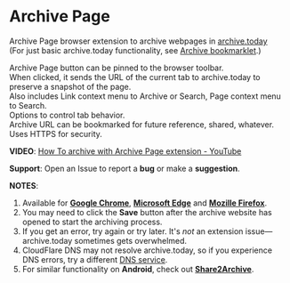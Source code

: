 # Archive Page
Archive Page browser extension to archive webpages in [archive.today](https://archive.today)  
(For just basic archive.today functionality, see [Archive bookmarklet](https://jnavas2.github.io/Archive-Page/).)

Archive Page button can be pinned to the browser toolbar.  
When clicked, it sends the URL of the current tab to archive.today to preserve a snapshot of the page.  
Also includes Link context menu to Archive or Search, Page context menu to Search.  
Options to control tab behavior.  
Archive URL can be bookmarked for future reference, shared, whatever. Uses HTTPS for security.  
  
**VIDEO**: [How To archive with Archive Page extension - YouTube](https://www.youtube.com/watch?v=YiKkt3IonZU)

**Support**: Open an Issue to report a **bug** or make a **suggestion**.

**NOTES**:
1. Available for **[Google Chrome](https://chromewebstore.google.com/detail/archive-page/gcaimhkfmliahedmeklebabdgagipbia?hl=en-US)**, **[Microsoft Edge](https://microsoftedge.microsoft.com/addons/detail/archive-page/llldbgankiiaiobhnjpbllpijlidinaf)** and **[Mozille Firefox](https://addons.mozilla.org/en-US/firefox/addon/archive-page/)**.
2. You may need to click the **Save** button after the archive website has opened to start the archiving process.
3. If you get an error, try again or try later. It's _not_ an extension issue—archive.today sometimes gets overwhelmed.
4. CloudFlare DNS may not resolve archive.today, so if you experience DNS errors, try a different [DNS service](https://www.techradar.com/news/best-dns-server).
5. For similar functionality on **Android**, check out **[Share2Archive](https://play.google.com/store/apps/details?id=com.navasgroup.share2archive&hl=en_US)**.
